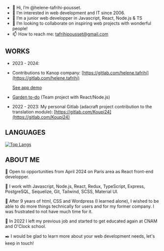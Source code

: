 - 👋 Hi, I’m @helene-tafrihi-pousset.
- 👀 I’m interested in web development and IT since 2006.
- 🌱 I’m a junior web developper in Javascript, React, Node.js & TS
- 💞️ I’m looking to collaborate on inspiring web projects with wonderful people!
- 📫 How to reach me: tafrihipousset@gmail.com

 ## WORKS
- 2023 - 2024:

- Contributions to Kanop company:
  [https://gitlab.com/helene.tafrihi](https://gitlab.com/helene.tafrihi)
  
  [See app demo](https://app.kanop.io/dashboard/overview?search=)

- [Garden to-do](https://github.com/helene-tafrihi-pousset/garden-to-do) (Team project with React/Node.js) 
  
- 2022 - 2023: My personal Gitlab (adacraft project contribution to the translation module):
  [https://gitlab.com/Koupi24](https://gitlab.com/Koupi24)
  
<!---https://github.com/helene-tafrihi-pousset
helene-tafrihi-pousset/helene-tafrihi-pousset is a ✨ special ✨ repository because its `README.md` (this file) appears on your GitHub profile.
You can click the Preview link to take a look at your changes.
--->

## LANGUAGES

[![Top Langs](https://github-readme-stats-git-masterrstaa-rickstaa.vercel.app/api/top-langs/?username=helene-tafrihi-pousset)](https://github.com/helene-tafrihi-pousset/github-readme-stats)

## ABOUT ME

📣 Open to opportunities from April 2024 on Paris area as React front-end developper.

🚀 I work with Javascript, Node.js, React, Redux, TypeScript, Express, PostgreSQL, Sequelize, Git, Tailwind, SCSS, Material UI.

😤 After 9 years of html, CSS and Wordpress (I learned alone), I wished to be able to do more things technically for users and for my former company. I was frustrated to not have much time for it.

📖 In 2022 I left my previous job and started to get educated again at CNAM and O'Clock school.

 ✒️ I would be glad to learn more about your web development needs, let's keep in touch!

